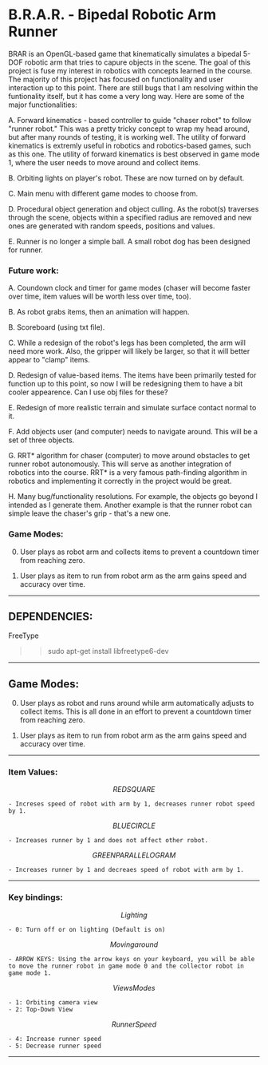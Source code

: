 # B.R.A.R. - Bipedal Robotic Arm Runner

BRAR is an OpenGL-based game that kinematically simulates a bipedal 5-DOF robotic arm that tries to capure objects in the scene. The goal of this project is fuse my interest in robotics with concepts learned in the course. The majority of this project has focused on functionality and user interaction up to this point. There are still bugs that I am resolving within the funtionality itself, but it has come a very long way. Here are some of the major functionalities:

A. Forward kinematics - based controller to guide "chaser robot" to follow "runner robot." This was a pretty tricky concept to wrap my head around, but after many rounds of testing, it is working well. The utility of forward kinematics is extremly useful in robotics and robotics-based games, such as this one. The utility of forward kinematics is best observed in game mode 1, where the user needs to move around and collect items.

B. Orbiting lights on player's robot. These are now turned on by default.

C. Main menu with different game modes to choose from. 

D. Procedural object generation and object culling. As the robot(s) traverses through the scene, objects within a specified radius are removed and new ones are generated with random speeds, positions and values.  

E. Runner is no longer a simple ball. A small robot dog has been designed for runner.

### Future work:

A. Coundown clock and timer for game modes (chaser will become faster over time, item values will be worth less over time, too).

B. As robot grabs items, then an animation will happen.

B. Scoreboard (using txt file).

C. While a redesign of the robot's legs has been completed, the arm will need more work. Also, the gripper will likely be larger, so that it will better appear to "clamp" items. 

D. Redesign of value-based items. The items have been primarily tested for function up to this point, so now I will be redesigning them to have a bit cooler appearence. Can I use obj files for these?

E. Redesign of more realistic terrain and simulate surface contact normal to it.

F. Add objects user (and computer) needs to navigate around. This will be a set of three objects.

G. RRT* algorithm for chaser (computer) to move around obstacles to get runner robot autonomously. This will serve as another integration of robotics into the course. RRT* is a very famous path-finding algorithm in robotics and implementing it correctly in the project would be great.

H. Many bug/functionality resolutions. For example, the objects go beyond I intended as I generate them. Another example is that the runner robot can simple leave the chaser's grip - that's a new one. 

### Game Modes:

0) User plays as robot arm and collects items to prevent a countdown timer from reaching zero.

1) User plays as item to run from robot arm as the arm gains speed and accuracy over time.


---

## DEPENDENCIES:

FreeType

>> sudo apt-get install libfreetype6-dev

--- 

## Game Modes:

0) User plays as robot and runs around while arm automatically adjusts to collect items. This is all done in an effort to prevent a countdown timer from reaching zero.

1) User plays as item to run from robot arm as the arm gains speed and accuracy over time.

--- 

### Item Values:

$$ RED SQUARE $$

    - Increses speed of robot with arm by 1, decreases runner robot speed by 1.

$$ BLUE CIRCLE $$

    - Increases runner by 1 and does not affect other robot.

$$ GREEN PARALLELOGRAM $$

    - Increases runner by 1 and decreaes speed of robot with arm by 1.

--- 

### Key bindings:

$$ Lighting $$

    - 0: Turn off or on lighting (Default is on)

$$ Moving around $$

    - ARROW KEYS: Using the arrow keys on your keyboard, you will be able to move the runner robot in game mode 0 and the collector robot in game mode 1.

$$ Views Modes $$

    - 1: Orbiting camera view
    - 2: Top-Down View

$$ Runner Speed $$

    - 4: Increase runner speed 
    - 5: Decrease runner speed

--- 
